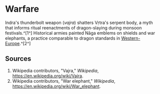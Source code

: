 # Warfare

Indra's thunderbolt weapon (*vajra*) shatters Vṛtra's serpent body, a myth that informs ritual reenactments of dragon-slaying during monsoon festivals.^[1^] Historical armies painted Nāga emblems on shields and war elephants, a practice comparable to dragon standards in [Western-Europe](../../Western-Europe/Warfare/README.md).^[2^]

## Sources
1. Wikipedia contributors, "Vajra," *Wikipedia*, <https://en.wikipedia.org/wiki/Vajra>.
2. Wikipedia contributors, "War elephant," *Wikipedia*, <https://en.wikipedia.org/wiki/War_elephant>.
